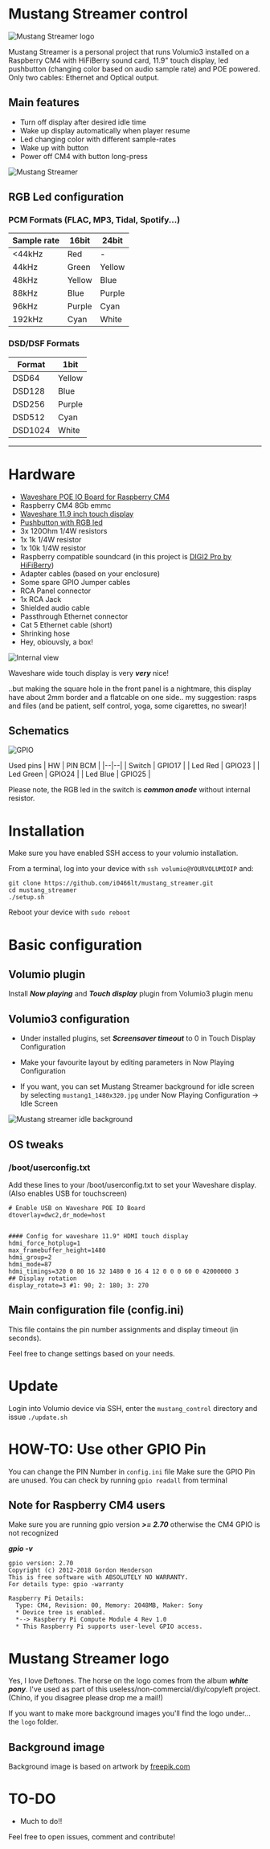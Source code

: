 # Mustang Streamer control

![Mustang Streamer logo](https://www.oluo.it/public/mustang1_1480x320.jpg)

Mustang Streamer is a personal project that runs Volumio3 installed on a Raspberry CM4 with HiFiBerry sound card, 11.9" touch display, led pushbutton (changing color based on audio sample rate) and POE powered. Only two cables: Ethernet and Optical output.

## Main features
- Turn off display after desired idle time
- Wake up display automatically when player resume
- Led changing color with different sample-rates
- Wake up with button
- Power off CM4 with button long-press

![Mustang Streamer](https://www.oluo.it/public/mustang_main.jpg)


## RGB Led configuration

### PCM Formats (FLAC, MP3, Tidal, Spotify...)

| Sample rate | 16bit | 24bit |
|--------|--------|--------|
| <44kHz | Red    | -      |
| 44kHz  | Green  | Yellow |
| 48kHz  | Yellow | Blue   |
| 88kHz  | Blue   | Purple |
| 96kHz  | Purple | Cyan   |
| 192kHz | Cyan   | White  |

### DSD/DSF Formats

| Format  | 1bit   |
|---------|--------|
| DSD64   | Yellow |
| DSD128  | Blue   |
| DSD256  | Purple |
| DSD512  | Cyan   |
| DSD1024 | White  |


___

# Hardware
- [Waveshare POE IO Board for Raspberry CM4](https://www.waveshare.com/product/compute-module-4-poe-board-b.htm)
- Raspberry CM4 8Gb emmc
- [Waveshare 11.9 inch touch display](https://www.waveshare.com/11.9inch-hdmi-lcd.htm)
- [Pushbutton with RGB led](https://it.rs-online.com/web/p/interruttori-a-pulsante/1759645)
- 3x 120Ohm 1/4W resistors
- 1x 1k 1/4W resistor
- 1x 10k 1/4W resistor
- Raspberry compatible soundcard (in this project is [DIGI2 Pro by HiFiBerry](https://www.hifiberry.com/shop/boards/hifiberry-digi2-pro/))
- Adapter cables (based on your enclosure)
- Some spare GPIO Jumper cables
- RCA Panel connector
- 1x RCA Jack
- Shielded audio cable
- Passthrough Ethernet connector
- Cat 5 Ethernet cable (short)
- Shrinking hose
- Hey, obiouvsly, a box! 



![Internal view](https://www.oluo.it/public/mustang3-int.jpg)


Waveshare wide touch display is very ***very*** nice! 

..but making the square hole in the front panel is a nightmare, this display have about 2mm border and a flatcable on one side.. my suggestion: rasps and files (and be patient, self control, yoga, some cigarettes, no swear)!

## Schematics

![GPIO](https://www.oluo.it/public/mustang_gpio.jpg)

Used pins
| HW | PIN BCM |
|--|--|
| Switch | GPIO17 |
| Led Red | GPIO23 |
| Led Green | GPIO24 |
| Led Blue | GPIO25 |

Please note, the RGB led in the switch is ***common anode*** without internal resistor.


# Installation
Make sure you have enabled SSH access to your volumio installation. 

From a terminal, log into your device with `ssh volumio@YOURVOLUMIOIP` and:

```
git clone https://github.com/i0466lt/mustang_streamer.git
cd mustang_streamer
./setup.sh
```
Reboot your device with `sudo reboot`

# Basic configuration

## Volumio plugin
Install ***Now playing*** and ***Touch display*** plugin from Volumio3 plugin menu

## Volumio3 configuration

- Under installed plugins, set ***Screensaver timeout*** to 0 in Touch Display Configuration

- Make your favourite layout by editing parameters in Now Playing Configuration

- If you want, you can set Mustang Streamer background for idle screen by selecting `mustang1_1480x320.jpg` under Now Playing Configuration -> Idle Screen

![Mustang streamer idle background](https://www.oluo.it/public/mustang1_1480x320.jpg)



## OS tweaks

### /boot/userconfig.txt
Add these lines to your /boot/userconfig.txt to set your Waveshare display. (Also enables USB for touchscreen)
```
# Enable USB on Waveshare POE IO Board
dtoverlay=dwc2,dr_mode=host


#### Config for waveshare 11.9" HDMI touch display
hdmi_force_hotplug=1
max_framebuffer_height=1480
hdmi_group=2
hdmi_mode=87
hdmi_timings=320 0 80 16 32 1480 0 16 4 12 0 0 0 60 0 42000000 3
## Display rotation
display_rotate=3 #1: 90; 2: 180; 3: 270
```

## Main configuration file (config.ini)

This file contains the pin number assignments and display timeout (in seconds).

Feel free to change settings based on your needs.



# Update

Login into Volumio device via SSH, enter the `mustang_control` directory and issue `./update.sh`



# HOW-TO: Use other GPIO Pin
You can change the PIN Number in `config.ini` file
Make sure the GPIO Pin are unused. You can check by running `gpio readall` from terminal


## Note for Raspberry CM4 users

Make sure you are running gpio version ***>= 2.70*** otherwise the CM4 GPIO is not recognized

***gpio -v***

```
gpio version: 2.70
Copyright (c) 2012-2018 Gordon Henderson
This is free software with ABSOLUTELY NO WARRANTY.
For details type: gpio -warranty

Raspberry Pi Details:
  Type: CM4, Revision: 00, Memory: 2048MB, Maker: Sony 
  * Device tree is enabled.
  *--> Raspberry Pi Compute Module 4 Rev 1.0
  * This Raspberry Pi supports user-level GPIO access.
```

# Mustang Streamer logo

Yes, I love Deftones. The horse on the logo comes from the album ***white pony***. I've used as part of this useless/non-commercial/diy/copyleft project. (Chino, if you disagree please drop me a mail!)

If you want to make more background images you'll find the logo under... the `logo` folder.

## Background image

Background image is based on artwork by [freepik.com](https://it.freepik.com/foto-gratuito/composizione-astratta-della-luce-ultravioletta-uv_21794910.htm#query=background%20neon&position=9&from_view=search&track=ais)


# TO-DO

- Much to do!!

Feel free to open issues, comment and contribute!

